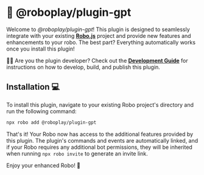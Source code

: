 # 🚀 @roboplay/plugin-gpt

Welcome to *@roboplay/plugin-gpt*! This plugin is designed to seamlessly integrate with your existing **[Robo.js](https://github.com/Wave-Play/robo)** project and provide new features and enhancements to your robo. The best part? Everything automatically works once you install this plugin!

👩‍💻 Are you the plugin developer? Check out the **[Development Guide](DEVELOPMENT.md)** for instructions on how to develop, build, and publish this plugin.

## Installation 💻

To install this plugin, navigate to your existing Robo project's directory and run the following command:

```bash
npx robo add @roboplay/plugin-gpt
```

That's it! Your Robo now has access to the additional features provided by this plugin. The plugin's commands and events are automatically linked, and if your Robo requires any additional bot permissions, they will be inherited when running `npx robo invite` to generate an invite link.

Enjoy your enhanced Robo! 🚀
